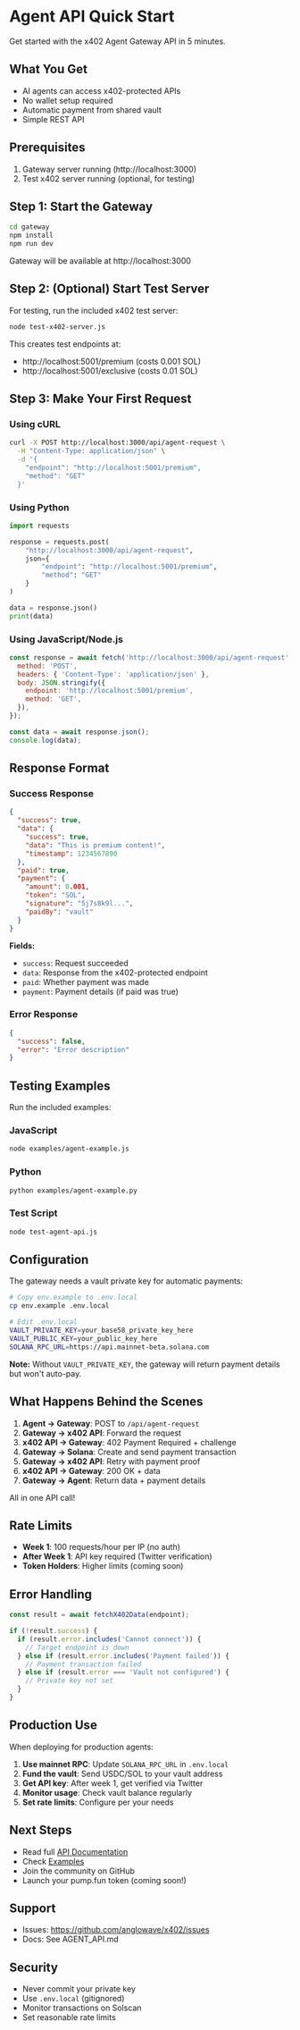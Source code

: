 # Agent API Quick Start

Get started with the x402 Agent Gateway API in 5 minutes.

## What You Get

- AI agents can access x402-protected APIs
- No wallet setup required
- Automatic payment from shared vault
- Simple REST API

## Prerequisites

1. Gateway server running (http://localhost:3000)
2. Test x402 server running (optional, for testing)

## Step 1: Start the Gateway

```bash
cd gateway
npm install
npm run dev
```

Gateway will be available at http://localhost:3000

## Step 2: (Optional) Start Test Server

For testing, run the included x402 test server:

```bash
node test-x402-server.js
```

This creates test endpoints at:
- http://localhost:5001/premium (costs 0.001 SOL)
- http://localhost:5001/exclusive (costs 0.01 SOL)

## Step 3: Make Your First Request

### Using cURL

```bash
curl -X POST http://localhost:3000/api/agent-request \
  -H "Content-Type: application/json" \
  -d '{
    "endpoint": "http://localhost:5001/premium",
    "method": "GET"
  }'
```

### Using Python

```python
import requests

response = requests.post(
    "http://localhost:3000/api/agent-request",
    json={
        "endpoint": "http://localhost:5001/premium",
        "method": "GET"
    }
)

data = response.json()
print(data)
```

### Using JavaScript/Node.js

```javascript
const response = await fetch('http://localhost:3000/api/agent-request', {
  method: 'POST',
  headers: { 'Content-Type': 'application/json' },
  body: JSON.stringify({
    endpoint: 'http://localhost:5001/premium',
    method: 'GET',
  }),
});

const data = await response.json();
console.log(data);
```

## Response Format

### Success Response

```json
{
  "success": true,
  "data": {
    "success": true,
    "data": "This is premium content!",
    "timestamp": 1234567890
  },
  "paid": true,
  "payment": {
    "amount": 0.001,
    "token": "SOL",
    "signature": "5j7s8k9l...",
    "paidBy": "vault"
  }
}
```

**Fields:**
- `success`: Request succeeded
- `data`: Response from the x402-protected endpoint
- `paid`: Whether payment was made
- `payment`: Payment details (if paid was true)

### Error Response

```json
{
  "success": false,
  "error": "Error description"
}
```

## Testing Examples

Run the included examples:

### JavaScript
```bash
node examples/agent-example.js
```

### Python
```bash
python examples/agent-example.py
```

### Test Script
```bash
node test-agent-api.js
```

## Configuration

The gateway needs a vault private key for automatic payments:

```bash
# Copy env.example to .env.local
cp env.example .env.local

# Edit .env.local
VAULT_PRIVATE_KEY=your_base58_private_key_here
VAULT_PUBLIC_KEY=your_public_key_here
SOLANA_RPC_URL=https://api.mainnet-beta.solana.com
```

**Note:** Without `VAULT_PRIVATE_KEY`, the gateway will return payment details but won't auto-pay.

## What Happens Behind the Scenes

1. **Agent → Gateway**: POST to `/api/agent-request`
2. **Gateway → x402 API**: Forward the request
3. **x402 API → Gateway**: 402 Payment Required + challenge
4. **Gateway → Solana**: Create and send payment transaction
5. **Gateway → x402 API**: Retry with payment proof
6. **x402 API → Gateway**: 200 OK + data
7. **Gateway → Agent**: Return data + payment details

All in one API call!

## Rate Limits

- **Week 1**: 100 requests/hour per IP (no auth)
- **After Week 1**: API key required (Twitter verification)
- **Token Holders**: Higher limits (coming soon)

## Error Handling

```javascript
const result = await fetchX402Data(endpoint);

if (!result.success) {
  if (result.error.includes('Cannot connect')) {
    // Target endpoint is down
  } else if (result.error.includes('Payment failed')) {
    // Payment transaction failed
  } else if (result.error === 'Vault not configured') {
    // Private key not set
  }
}
```

## Production Use

When deploying for production agents:

1. **Use mainnet RPC**: Update `SOLANA_RPC_URL` in `.env.local`
2. **Fund the vault**: Send USDC/SOL to your vault address
3. **Get API key**: After week 1, get verified via Twitter
4. **Monitor usage**: Check vault balance regularly
5. **Set rate limits**: Configure per your needs

## Next Steps

- Read full [API Documentation](./AGENT_API.md)
- Check [Examples](./examples/)
- Join the community on GitHub
- Launch your pump.fun token (coming soon!)

## Support

- Issues: https://github.com/anglowave/x402/issues
- Docs: See AGENT_API.md

## Security

- Never commit your private key
- Use `.env.local` (gitignored)
- Monitor transactions on Solscan
- Set reasonable rate limits

